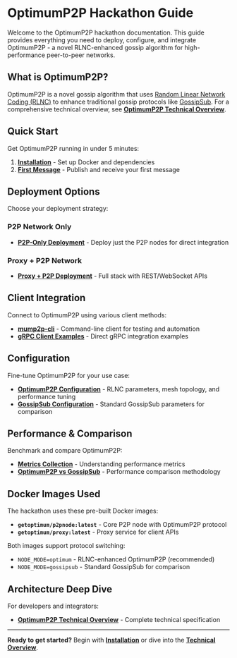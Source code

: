 # OptimumP2P Hackathon Guide

Welcome to the OptimumP2P hackathon documentation. This guide provides everything you need to deploy, configure, and integrate OptimumP2P - a novel RLNC-enhanced gossip algorithm for high-performance peer-to-peer networks.

## What is OptimumP2P?

OptimumP2P is a novel gossip algorithm that uses [Random Linear Network Coding (RLNC)](https://x.com/get_optimum/status/1891520664726802439) to enhance traditional gossip protocols like [GossipSub](https://github.com/libp2p/specs/tree/master/pubsub/gossipsub). For a comprehensive technical overview, see **[OptimumP2P Technical Overview](../learn/overview/p2p.md)**.

## Quick Start

Get OptimumP2P running in under 5 minutes:

1. **[Installation](./quick-start/installation.md)** - Set up Docker and dependencies
2. **[First Message](./quick-start/first-message.md)** - Publish and receive your first message

## Deployment Options

Choose your deployment strategy:

### P2P Network Only
- **[P2P-Only Deployment](./deployment/p2p-only.md)** - Deploy just the P2P nodes for direct integration

### Proxy + P2P Network  
- **[Proxy + P2P Deployment](./deployment/p2p-with-proxy.md)** - Full stack with REST/WebSocket APIs

## Client Integration

Connect to OptimumP2P using various client methods:

- **[mump2p-cli](./clients/mump2p-cli.md)** - Command-line client for testing and automation
- **[gRPC Client Examples](./clients/grpc-examples.md)** - Direct gRPC integration examples

## Configuration

Fine-tune OptimumP2P for your use case:

- **[OptimumP2P Configuration](./configuration/optimump2p.md)** - RLNC parameters, mesh topology, and performance tuning  
- **[GossipSub Configuration](./configuration/gossipsub.md)** - Standard GossipSub parameters for comparison

## Performance & Comparison

Benchmark and compare OptimumP2P:

- **[Metrics Collection](./clients/)** - Understanding performance metrics
- **[OptimumP2P vs GossipSub](./clients/)** - Performance comparison methodology

## Docker Images Used

The hackathon uses these pre-built Docker images:

- **`getoptimum/p2pnode:latest`** - Core P2P node with OptimumP2P protocol
- **`getoptimum/proxy:latest`** - Proxy service for client APIs

Both images support protocol switching:
- `NODE_MODE=optimum` - RLNC-enhanced OptimumP2P (recommended)
- `NODE_MODE=gossipsub` - Standard GossipSub for comparison

## Architecture Deep Dive

For developers and integrators:

- **[OptimumP2P Technical Overview](../learn/overview/p2p.md)** - Complete technical specification

---

**Ready to get started?** Begin with **[Installation](./quick-start/installation.md)** or dive into the **[Technical Overview](../learn/overview/p2p.md)**. 